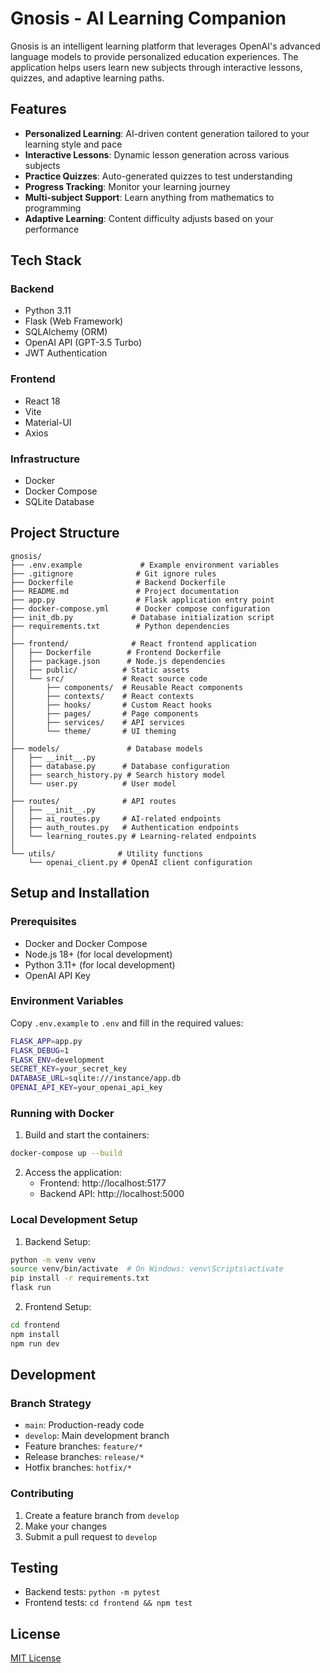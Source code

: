 # Gnosis - AI Learning Companion

Gnosis is an intelligent learning platform that leverages OpenAI's advanced language models to provide personalized education experiences. The application helps users learn new subjects through interactive lessons, quizzes, and adaptive learning paths.

## Features

- **Personalized Learning**: AI-driven content generation tailored to your learning style and pace
- **Interactive Lessons**: Dynamic lesson generation across various subjects
- **Practice Quizzes**: Auto-generated quizzes to test understanding
- **Progress Tracking**: Monitor your learning journey
- **Multi-subject Support**: Learn anything from mathematics to programming
- **Adaptive Learning**: Content difficulty adjusts based on your performance

## Tech Stack

### Backend
- Python 3.11
- Flask (Web Framework)
- SQLAlchemy (ORM)
- OpenAI API (GPT-3.5 Turbo)
- JWT Authentication

### Frontend
- React 18
- Vite
- Material-UI
- Axios

### Infrastructure
- Docker
- Docker Compose
- SQLite Database

## Project Structure

```
gnosis/
├── .env.example             # Example environment variables
├── .gitignore              # Git ignore rules
├── Dockerfile              # Backend Dockerfile
├── README.md               # Project documentation
├── app.py                  # Flask application entry point
├── docker-compose.yml      # Docker compose configuration
├── init_db.py             # Database initialization script
├── requirements.txt        # Python dependencies
│
├── frontend/              # React frontend application
│   ├── Dockerfile        # Frontend Dockerfile
│   ├── package.json      # Node.js dependencies
│   ├── public/          # Static assets
│   └── src/             # React source code
│       ├── components/  # Reusable React components
│       ├── contexts/    # React contexts
│       ├── hooks/       # Custom React hooks
│       ├── pages/       # Page components
│       ├── services/    # API services
│       └── theme/       # UI theming
│
├── models/               # Database models
│   ├── __init__.py
│   ├── database.py      # Database configuration
│   ├── search_history.py # Search history model
│   └── user.py          # User model
│
├── routes/              # API routes
│   ├── __init__.py
│   ├── ai_routes.py     # AI-related endpoints
│   ├── auth_routes.py   # Authentication endpoints
│   └── learning_routes.py # Learning-related endpoints
│
└── utils/              # Utility functions
    └── openai_client.py # OpenAI client configuration
```

## Setup and Installation

### Prerequisites
- Docker and Docker Compose
- Node.js 18+ (for local development)
- Python 3.11+ (for local development)
- OpenAI API Key

### Environment Variables
Copy `.env.example` to `.env` and fill in the required values:
```bash
FLASK_APP=app.py
FLASK_DEBUG=1
FLASK_ENV=development
SECRET_KEY=your_secret_key
DATABASE_URL=sqlite:///instance/app.db
OPENAI_API_KEY=your_openai_api_key
```

### Running with Docker
1. Build and start the containers:
```bash
docker-compose up --build
```
2. Access the application:
   - Frontend: http://localhost:5177
   - Backend API: http://localhost:5000

### Local Development Setup
1. Backend Setup:
```bash
python -m venv venv
source venv/bin/activate  # On Windows: venv\Scripts\activate
pip install -r requirements.txt
flask run
```

2. Frontend Setup:
```bash
cd frontend
npm install
npm run dev
```

## Development

### Branch Strategy
- `main`: Production-ready code
- `develop`: Main development branch
- Feature branches: `feature/*`
- Release branches: `release/*`
- Hotfix branches: `hotfix/*`

### Contributing
1. Create a feature branch from `develop`
2. Make your changes
3. Submit a pull request to `develop`

## Testing
- Backend tests: `python -m pytest`
- Frontend tests: `cd frontend && npm test`

## License
[MIT License](LICENSE)
